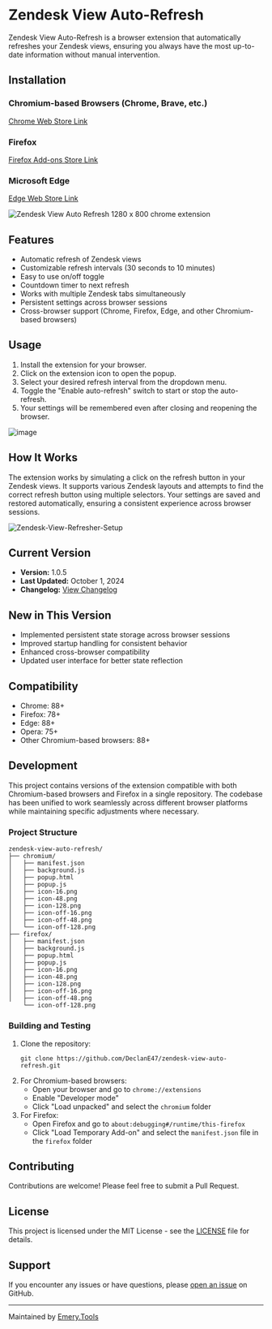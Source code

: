 # Zendesk View Auto-Refresh

Zendesk View Auto-Refresh is a browser extension that automatically refreshes your Zendesk views, ensuring you always have the most up-to-date information without manual intervention.

## Installation

### Chromium-based Browsers (Chrome, Brave, etc.)

[Chrome Web Store Link](https://chromewebstore.google.com/detail/zendesk-view-auto-refresh/ckdcgmfljnlmeiilogogfheobbpjiilo)

### Firefox

[Firefox Add-ons Store Link](https://addons.mozilla.org/en-GB/firefox/addon/zendesk-view-auto-refresh/)

### Microsoft Edge

[Edge Web Store Link](https://microsoftedge.microsoft.com/addons/detail/zendesk-view-auto-refresh/mblnlidmghfmoemohbemlaadjadfmepl)

![Zendesk View Auto Refresh 1280 x 800 chrome extension](https://github.com/user-attachments/assets/4910da1b-0467-45a7-89b6-fb525a7d3e47)

## Features
- Automatic refresh of Zendesk views
- Customizable refresh intervals (30 seconds to 10 minutes)
- Easy to use on/off toggle
- Countdown timer to next refresh
- Works with multiple Zendesk tabs simultaneously
- Persistent settings across browser sessions
- Cross-browser support (Chrome, Firefox, Edge, and other Chromium-based browsers)

## Usage
1. Install the extension for your browser.
2. Click on the extension icon to open the popup.
3. Select your desired refresh interval from the dropdown menu.
4. Toggle the "Enable auto-refresh" switch to start or stop the auto-refresh.
5. Your settings will be remembered even after closing and reopening the browser.

![image](https://github.com/user-attachments/assets/0f98cc0f-ce1b-4747-97a7-3d2a9278825b)

## How It Works
The extension works by simulating a click on the refresh button in your Zendesk views. It supports various Zendesk layouts and attempts to find the correct refresh button using multiple selectors. Your settings are saved and restored automatically, ensuring a consistent experience across browser sessions.

![Zendesk-View-Refresher-Setup](https://github.com/user-attachments/assets/1ea5fe66-65cc-4b22-85ae-25b26c2abbf5)

## Current Version
- **Version:** 1.0.5
- **Last Updated:** October 1, 2024
- **Changelog:** [View Changelog](https://github.com/DeclanE47/zendesk-view-auto-refresh/commits/V1.0.5)

## New in This Version
- Implemented persistent state storage across browser sessions
- Improved startup handling for consistent behavior
- Enhanced cross-browser compatibility
- Updated user interface for better state reflection

## Compatibility

- Chrome: 88+
- Firefox: 78+
- Edge: 88+
- Opera: 75+
- Other Chromium-based browsers: 88+

## Development
This project contains versions of the extension compatible with both Chromium-based browsers and Firefox in a single repository. The codebase has been unified to work seamlessly across different browser platforms while maintaining specific adjustments where necessary.

### Project Structure

```
zendesk-view-auto-refresh/
├── chromium/
│   ├── manifest.json
│   ├── background.js
│   ├── popup.html
│   ├── popup.js
│   ├── icon-16.png
│   ├── icon-48.png
│   ├── icon-128.png
│   ├── icon-off-16.png
│   ├── icon-off-48.png
│   └── icon-off-128.png
├── firefox/
│   ├── manifest.json
│   ├── background.js
│   ├── popup.html
│   ├── popup.js
│   ├── icon-16.png
│   ├── icon-48.png
│   ├── icon-128.png
│   ├── icon-off-16.png
│   ├── icon-off-48.png
    └── icon-off-128.png
```

### Building and Testing

1. Clone the repository:
   ```
   git clone https://github.com/DeclanE47/zendesk-view-auto-refresh.git
   ```
2. For Chromium-based browsers:
   - Open your browser and go to `chrome://extensions`
   - Enable "Developer mode"
   - Click "Load unpacked" and select the `chromium` folder
3. For Firefox:
   - Open Firefox and go to `about:debugging#/runtime/this-firefox`
   - Click "Load Temporary Add-on" and select the `manifest.json` file in the `firefox` folder

## Contributing

Contributions are welcome! Please feel free to submit a Pull Request.

## License

This project is licensed under the MIT License - see the [LICENSE](LICENSE) file for details.

## Support

If you encounter any issues or have questions, please [open an issue](https://github.com/DeclanE47/zendesk-view-auto-refresh/issues) on GitHub.

---

Maintained by [Emery.Tools](https://emery.tools)
